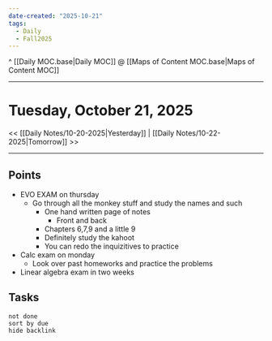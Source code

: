 ```yaml
---
date-created: "2025-10-21"
tags:
  - Daily
  - Fall2025
---
```

^ [[Daily MOC.base|Daily MOC]]
@ [[Maps of Content MOC.base|Maps of Content MOC]]

---
# Tuesday, October 21, 2025
<< [[Daily Notes/10-20-2025|Yesterday]] | [[Daily Notes/10-22-2025|Tomorrow]] >>

---
## Points
- EVO EXAM on thursday
	- Go through all the monkey stuff and study the names and such
		- One hand written page of notes
			- Front and back
		- Chapters 6,7,9 and a little 9
		- Definitely study the kahoot
		- You can redo the inquizitives to practice 
- Calc exam on monday
	- Look over past homeworks and practice the problems
- Linear algebra exam in two weeks

## Tasks
```tasks
not done
sort by due
hide backlink
```

